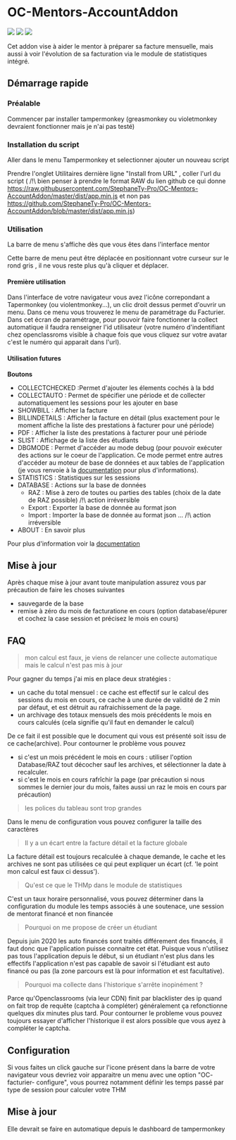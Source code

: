 # OC-Mentors-AccountAddon

![](https://img.shields.io/badge/build-pass-success)
![](https://img.shields.io/badge/version-1.1-orange)
[![](https://img.shields.io/badge/chat-workplace-blueviolet)](https://openclassrooms.workplace.com/groups/314612209540660/)

Cet addon vise à aider le mentor à préparer sa facture mensuelle, mais aussi à voir l'évolution de sa facturation via le module de statistiques intégré.

## Démarrage rapide

### Préalable

Commencer par installer tampermonkey (greasmonkey ou violetmonkey devraient fonctionner mais je n'ai pas testé)

### Installation du script

Aller dans le menu Tampermonkey et selectionner ajouter un nouveau script

Prendre l'onglet Utilitaires dernière ligne "Install from URL" , coller l'url du script ( /!\ bien penser à prendre le format RAW du lien github ce qui donne https://raw.githubusercontent.com/StephaneTy-Pro/OC-Mentors-AccountAddon/master/dist/app.min.js et non pas https://github.com/StephaneTy-Pro/OC-Mentors-AccountAddon/blob/master/dist/app.min.js)


### Utilisation

La barre de menu s'affiche dès que vous êtes dans l'interface mentor

Cette barre de menu peut être déplacée en positionnant votre curseur sur le rond gris , il ne vous reste plus qu'à cliquer et déplacer. 

#### Première utilisation

Dans l'interface de votre navigateur vous avez l'icône correpondant a Tapermonkey (ou violentmonkey...), un clic droit dessus permet d'ouvrir un menu. Dans ce menu vous trouverez le menu de paramétrage du Facturier. Dans cet écran de paramétrage, pour pouvoir faire fonctionner la collect automatique il faudra renseigner l'id utilisateur (votre numéro d'indentifiant chez openclassroms visible à chaque fois que vous cliquez sur votre avatar c'est le numéro qui apparait dans l'url).

#### Utilisation futures


**Boutons**
- COLLECTCHECKED :Permet d'ajouter les élements cochés à la bdd
- COLLECTAUTO : Permet de spécifier une période et de collecter automatiquement les sessions pour les ajouter en base
- SHOWBILL : Afficher la facture
- BILLINDETAILS : Afficher la facture en détail (plus exactement pour le moment affiche la liste des prestations à facturer pour uné période)
- PDF : Afficher la liste des prestations à facturer pour uné période
- SLIST : Affichage de la liste des étudiants
- DBGMODE : Permet d'accéder au mode debug (pour pouvoir exécuter des actions sur le coeur de l'application. Ce mode permet entre autres d'accéder au moteur de base de données et aux tables de l'application (je vous renvoie à la [documentation](https://stephanety-pro.github.io/OC-Mentors-AccountAddon/#/actionbar?id=dbgmode) pour plus d'informations).
- STATISTICS : Statistiques sur les sessions
- DATABASE : Actions sur la base de données
  - RAZ : Mise à zero de toutes ou parties des tables (choix de la date de RAZ possible) /!\ action irréversible
  - Export : Exporter la base de donnée au format json
  - Import : Importer la base de donnée au format json ... /!\ action irréversible
- ABOUT : En savoir plus


Pour plus d'information voir la [documentation](https://stephanety-pro.github.io/OC-Mentors-AccountAddon/)

## Mise à jour

Après chaque mise à jour avant toute manipulation assurez vous par précaution de faire les choses suivantes

- sauvegarde de la base
- remise à zéro du mois de facturatione en cours (option database/épurer et cochez la case session et précisez le mois en cours) 

## FAQ

> mon calcul est faux, je viens de relancer une collecte automatique mais le calcul n'est pas mis à jour

Pour gagner du temps j'ai mis en place deux stratégies :

 - un cache du total mensuel : ce cache est effectif sur le calcul des sessions du mois en cours, ce cache à une durée de validité de 2 min par défaut, et est détruit au rafraichissement de la page.
 - un archivage des totaux mensuels des mois précédents le mois en cours calculés (cela signifie qu'il faut en demander le calcul)
 
 De ce fait il est possible que le document qui vous est présenté soit issu de ce cache(archive). Pour contourner le problème vous pouvez

  - si c'est un mois précédent le mois en cours : utiliser l'option Database/RAZ tout décocher sauf les archives, et sélectionner la date à recalculer.
  - si c'est le mois en cours rafrîchir la page (par précaution si nous sommes le dernier jour du mois, faites aussi un raz le mois en cours par précaution)
  
> les polices du tableau sont trop grandes
 
Dans le menu de configuration vous pouvez configurer la taille des caractères

> Il y a un écart entre la facture détail et la facture globale

La facture détail est toujours recalculée à chaque demande, le cache et les archives ne sont pas utilisées ce qui peut expliquer un écart (cf. 'le point mon calcul est faux ci dessus').

> Qu'est ce que le THMp dans le module de statistiques

C'est un taux horaire personnalisé, vous pouvez déterminer dans la configuration du module les temps associés à une soutenace, une session de mentorat financé et non financée

> Pourquoi on me propose de créer un étudiant

Depuis juin 2020 les auto financés sont traités différement des financés, il faut donc que l'application puisse connaitre cet état. Puisque vous n'utilisez pas tous l'application depuis le début, si un étudiant n'est plus dans les effectifs l'application n'est pas capable de savoir si l'étudiant est auto financé ou pas (la zone parcours est là pour information et est facultative).

> Pourquoi ma collecte dans l'historique s'arrête inopinément ?

Parce qu'Openclassrooms (via leur CDN) finit par blacklister des ip quand on fait trop de requête (captcha à compléter) généralement ça refonctionne quelques dix minutes plus tard. Pour contourner le probleme vous pouvez toujours essayer d'afficher l'historique il est alors possible que vous ayez à compléter le captcha.

## Configuration

Si vous faites un click gauche sur l'icone présent dans la barre de votre navigateur vous devriez voir apparaitre un menu avec une option "OC- facturier- configure", vous pourrez notamment définir les temps passé par type de session pour calculer votre THM

## Mise à jour

Elle devrait se faire en automatique depuis le dashboard de tampermonkey



